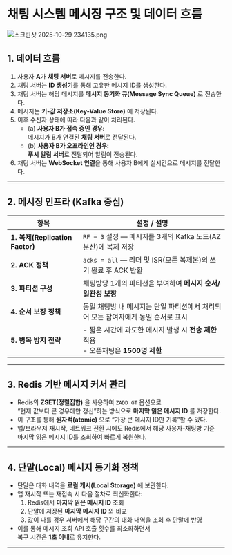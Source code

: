 # 채팅 시스템 메시징 구조 및 데이터 흐름
![스크린샷 2025-10-29 234135.png](img%2F%BD%BA%C5%A9%B8%B0%BC%A6%202025-10-29%20234135.png)
## 1. 데이터 흐름

1. 사용자 **A**가 **채팅 서버**로 메시지를 전송한다.
2. 채팅 서버는 **ID 생성기**를 통해 고유한 메시지 ID를 생성한다.
3. 채팅 서버는 해당 메시지를 **메시지 동기화 큐(Message Sync Queue)** 로 전송한다.
4. 메시지는 **키-값 저장소(Key-Value Store)** 에 저장된다.
5. 이후 수신자 상태에 따라 다음과 같이 처리된다.
    - (a) **사용자 B가 접속 중인 경우:**  
      메시지가 B가 연결된 **채팅 서버**로 전달된다.
    - (b) **사용자 B가 오프라인인 경우:**  
      **푸시 알림 서버**로 전달되어 알림이 전송된다.
6. 채팅 서버는 **WebSocket 연결**을 통해 사용자 B에게 실시간으로 메시지를 전달한다.

---

## 2. 메시징 인프라 (Kafka 중심)

| 항목 | 설정 / 설명                                                                                        |
| --- |------------------------------------------------------------------------------------------------|
| **1. 복제(Replication Factor)** | `RF = 3` 설정 — 메시지를 3개의 Kafka 노드(AZ 분산)에 복제 저장                                                  |
| **2. ACK 정책** | `acks = all` — 리더 및 ISR(모든 복제본)의 쓰기 완료 후 ACK 반환                                                |
| **3. 파티션 구성** | 채팅방당 1개의 파티션을 부여하여 **메시지 순서/일관성 보장**                                                           |
| **4. 순서 보장 정책** | 동일 채팅방 내 메시지는 단일 파티션에서 처리되어 모든 참여자에게 동일 순서로 표시                                                 |
| **5. 병목 방지 전략** | - 짧은 시간에 과도한 메시지 발생 시 **전송 제한** 적용<br>- 오픈채팅은 **1500명 제한** |

---

## 3. Redis 기반 메시지 커서 관리

- Redis의 **ZSET(정렬집합)** 을 사용하여 `ZADD GT` 옵션으로  
  “현재 값보다 큰 경우에만 갱신”하는 방식으로 **마지막 읽은 메시지 ID** 를 저장한다.
- 이 구조를 통해 **원자적(atomic)** 으로 “가장 큰 메시지 ID만 기록”할 수 있다.
- 앱/브라우저 재시작, 네트워크 전환 시에도 Redis에서 해당 사용자-채팅방 기준  
  마지막 읽은 메시지 ID를 조회하여 빠르게 복원한다.

---

## 4. 단말(Local) 메시지 동기화 정책

- 단말은 대화 내역을 **로컬 캐시(Local Storage)** 에 보관한다.
- 앱 재시작 또는 재접속 시 다음 절차로 최신화한다:
    1. Redis에서 **마지막 읽은 메시지 ID** 조회
    2. 단말에 저장된 **마지막 메시지 ID** 와 비교
    3. 값이 다를 경우 서버에서 해당 구간의 대화 내역을 조회 후 단말에 반영
- 이를 통해 메시지 조회 API 호출 횟수를 최소화하면서  
  복구 시간은 **1초 이내**로 유지한다.

---